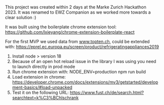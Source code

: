 This project was created within 2 days at the Marke Zurich Hackathon 2023. It was renamed to EWZ Companion as we worked more towards a clear solution :)

It was built using the boilerplate chrome extension tool: https://github.com/lxieyang/chrome-extension-boilerplate-react

For the first MVP we used data from www.topten.ch, could be extended with: https://eprel.ec.europa.eu/screen/product/refrigeratingappliances2019

1. Install node > version 18
2. Because of an open hot reload issue in the library I was using you need to launch directly in prod mode
3. Run chrome extension with: NODE_ENV=production npm run build
4. Load extension in chrome: https://developer.chrome.com/docs/extensions/mv3/getstarted/development-basics/#load-unpacked
5. Test it on the following URL: https://www.fust.ch/de/search.html?searchtext=k%C3%BChlschrank
